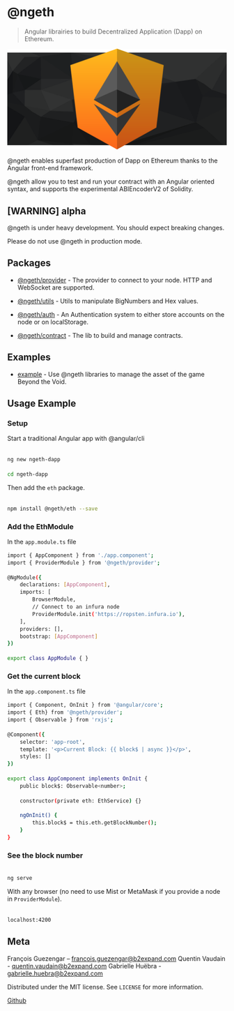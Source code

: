 # @ngeth

> Angular librairies to build Decentralized Application (Dapp) on Ethereum.

  

![](./docs/img/ngeth-logo.png)

  

@ngeth enables superfast production of Dapp on Ethereum thanks to the Angular front-end framework.

@ngeth allow you to test and run your contract with an Angular oriented syntax, and supports the experimental ABIEncoderV2 of Solidity.

  

## [WARNING] alpha

@ngeth is under heavy development. You should expect breaking changes.

Please do not use @ngeth in production mode.

  

## Packages

  

*  [@ngeth/provider](./libs/provider) - The provider to connect to your node. HTTP and WebSocket are supported.

*  [@ngeth/utils](./libs/utils) - Utils to manipulate BigNumbers and Hex values.

*  [@ngeth/auth](./libs/auth) - An Authentication system to either store accounts on the node or on localStorage.
* [@ngeth/contract](./libs/contract) - The lib to build and manage contracts.

  

## Examples

  

*  [example](./example-app) - Use @ngeth libraries to manage the asset of the game Beyond the Void.

  
  

## Usage Example

  

### Setup

  

Start a traditional Angular app with @angular/cli

```sh

ng new ngeth-dapp

cd ngeth-dapp

```

  

Then add the `eth` package.

```sh

npm install @ngeth/eth --save

```

  

### Add the EthModule

  

In the `app.module.ts` file

```sh typescript
import { AppComponent } from './app.component';
import { ProviderModule } from '@ngeth/provider';

@NgModule({
	declarations: [AppComponent],
	imports: [
		BrowserModule,
		// Connect to an infura node
		ProviderModule.init('https://ropsten.infura.io'),
	],
	providers: [],
	bootstrap: [AppComponent]
})

export class AppModule { }

```

  

### Get the current block

  
In the `app.component.ts` file

```sh
import { Component, OnInit } from '@angular/core';
import { Eth} from '@ngeth/provider';
import { Observable } from 'rxjs';

@Component({
	selector: 'app-root',
	template: '<p>Current Block: {{ block$ | async }}</p>',
	styles: []
})

export class AppComponent implements OnInit {
	public block$: Observable<number>;
	
	constructor(private eth: EthService) {}
	
	ngOnInit() {
		this.block$ = this.eth.getBlockNumber();
	}
}

```

  

### See the block number

  

```sh

ng serve

```

With any browser (no need to use Mist or MetaMask if you provide a node in `ProviderModule`).

```sh

localhost:4200

```

  

## Meta

  
François Guezengar – francois.guezengar@b2expand.com
Quentin Vaudain - quentin.vaudain@b2expand.com
Gabrielle Huëbra - gabrielle.huebra@b2expand.com

  

Distributed under the MIT license. See ``LICENSE`` for more information.

  

[Github](https://github.com/GrandSchtroumpf)
